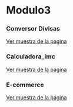 # Modulo3

### Conversor Divisas

[Ver muestra de la pagina](https://conversor-geek.netlify.app/)


### Calculadora_imc

[Ver muestra de la página](https://calculadora-imc-geek.netlify.app/)

### E-commerce

[Ver muestra de la página](https://tienda-geeek.netlify.app)
